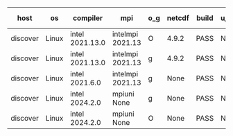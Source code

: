 

| host     | os       | compiler                              | mpi                      | o_g        | netcdf        | build       | u_pass          | u_fail          | s_pass            | s_fail            | e_pass             | e_fail             | nuopc_pass       | nuopc_fail       | artifacts link          |
|----------|----------|---------------------------------------|--------------------------|------------|---------------|-------------|-----------------|-----------------|-------------------|-------------------|--------------------|--------------------|------------------|------------------|-------------------------|
| discover | Linux | intel 2021.13.0 | intelmpi 2021.13  | O | 4.9.2  | PASS | None | None | None | None | None | None | None | None | <a href="https://github.com/esmf-org/esmf-test-artifacts/tree/e57b2e2360f9e9f94635a3e9a2617f80ae9cc976/develop/intel/2021.13.0/O/intelmpi/2021.13" target="_blank">e57b2e2</a> | 
| discover | Linux | intel 2021.13.0 | intelmpi 2021.13  | g | 4.9.2  | PASS | None | None | None | None | None | None | None | None | <a href="https://github.com/esmf-org/esmf-test-artifacts/tree/b7308b8203189267281a810a2459a56a8e37b4c7/develop/intel/2021.13.0/g/intelmpi/2021.13" target="_blank">b7308b8</a> | 
| discover | Linux | intel 2021.6.0 | intelmpi 2021.13  | g | None  | PASS | None | None | None | None | None | None | None | None | <a href="https://github.com/esmf-org/esmf-test-artifacts/tree/2f9c515564e6623cdfec039b74c7ce9338a56cb0/develop/intel/2021.6.0/g/intelmpi/2021.13" target="_blank">2f9c515</a> | 
| discover | Linux | intel 2024.2.0 | mpiuni None  | g | None  | PASS | None | None | None | None | None | None | None | None | <a href="https://github.com/esmf-org/esmf-test-artifacts/tree/fd06d44a022cd1aae49eba8c3475371e9ce9ca3b/develop/intel/2024.2.0/g/mpiuni/None" target="_blank">fd06d44</a> | 
| discover | Linux | intel 2024.2.0 | mpiuni None  | O | None  | PASS | None | None | None | None | None | None | None | None | <a href="https://github.com/esmf-org/esmf-test-artifacts/tree/876eb8f64dfe9ac07a0f3a5e68cc7fd299495325/develop/intel/2024.2.0/O/mpiuni/None" target="_blank">876eb8f</a> | 
